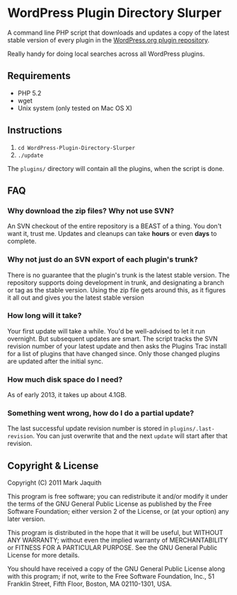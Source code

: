 WordPress Plugin Directory Slurper
==================================

A command line PHP script that downloads and updates a copy of the latest stable
version of every plugin in the [WordPress.org plugin repository][repo].

Really handy for doing local searches across all WordPress plugins.

[repo]: http://wordpress.org/extend/plugins/

Requirements
------------

* PHP 5.2
* wget
* Unix system (only tested on Mac OS X)

Instructions
------------

1. `cd WordPress-Plugin-Directory-Slurper`
2. `./update`

The `plugins/` directory will contain all the plugins, when the script is done.

FAQ
----

### Why download the zip files? Why not use SVN? ###

An SVN checkout of the entire repository is a BEAST of a thing. You don't want it, 
trust me. Updates and cleanups can take **hours** or even **days** to complete.

### Why not just do an SVN export of each plugin's trunk? ###

There is no guarantee that the plugin's trunk is the latest stable version. The 
repository supports doing development in trunk, and designating a branch or tag 
as the stable version. Using the zip file gets around this, as it figures it all 
out and gives you the latest stable version

### How long will it take? ###

Your first update will take a while. You'd be well-advised to let it run overnight. 
But subsequent updates are smart. The script tracks the SVN revision number of your
latest update and then asks the Plugins Trac install for a list of plugins that have 
changed since. Only those changed plugins are updated after the initial sync.

### How much disk space do I need? ###

As of early 2013, it takes up about 4.1GB.

### Something went wrong, how do I do a partial update? ###

The last successful update revision number is stored in `plugins/.last-revision`. 
You can just overwrite that and the next `update` will start after that revision.

Copyright & License
-------------------
Copyright (C) 2011 Mark Jaquith

This program is free software; you can redistribute it and/or
modify it under the terms of the GNU General Public License
as published by the Free Software Foundation; either version 2
of the License, or (at your option) any later version.

This program is distributed in the hope that it will be useful,
but WITHOUT ANY WARRANTY; without even the implied warranty of
MERCHANTABILITY or FITNESS FOR A PARTICULAR PURPOSE.  See the
GNU General Public License for more details.

You should have received a copy of the GNU General Public License
along with this program; if not, write to the Free Software
Foundation, Inc., 51 Franklin Street, Fifth Floor, Boston, MA  02110-1301, USA.
